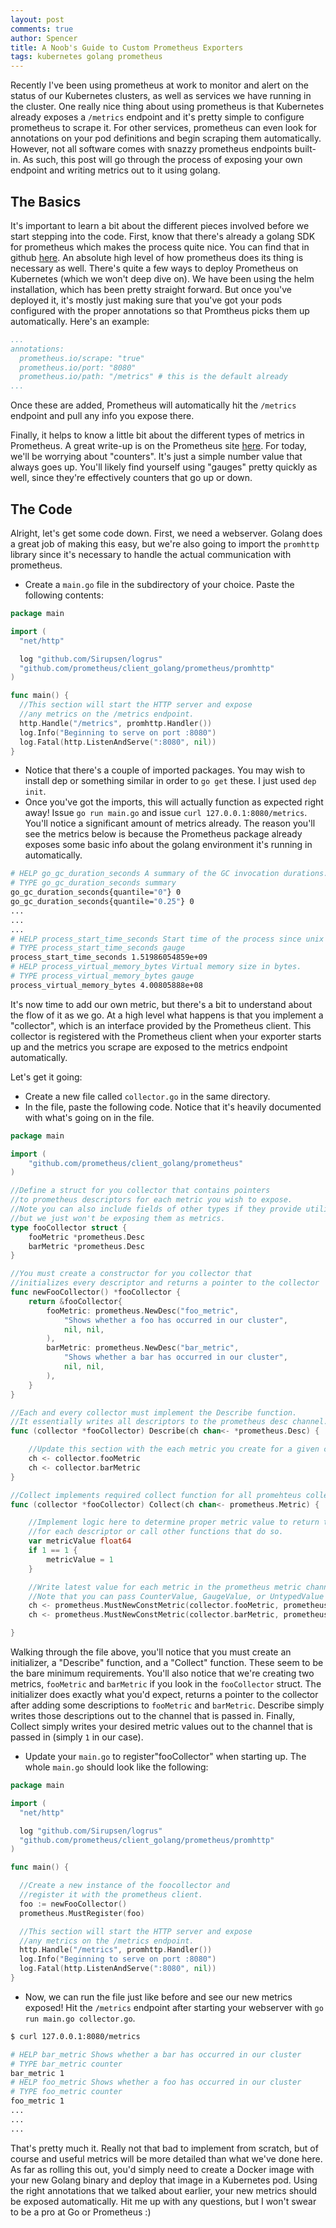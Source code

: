 ```yaml
---
layout: post
comments: true
author: Spencer
title: A Noob's Guide to Custom Prometheus Exporters
tags: kubernetes golang prometheus
---
```


Recently I've been using prometheus at work to monitor and alert on the status of our Kubernetes clusters, as well as services we have running in the cluster. One really nice thing about using prometheus is that Kubernetes already exposes a `/metrics` endpoint and it's pretty simple to configure prometheus to scrape it. For other services, prometheus can even look for annotations on your pod definitions and begin scraping them automatically. However, not all software comes with snazzy prometheus endpoints built-in. As such, this post will go through the process of exposing your own endpoint and writing metrics out to it using golang.

## **The Basics** ##

It's important to learn a bit about the different pieces involved before we start stepping into the code. First, know that there's already a golang SDK for prometheus which makes the process quite nice. You can find that in github [here](https://github.com/prometheus/client_golang). An absolute high level of how prometheus does its thing is necessary as well. There's quite a few ways to deploy Prometheus on Kubernetes (which we won't deep dive on). We have been using the helm installation, which has been pretty straight forward. But once you've deployed it, it's mostly just making sure that you've got your pods configured with the proper annotations so that Promtheus picks them up automatically. Here's an example:

```yaml
...
annotations:
  prometheus.io/scrape: "true"
  prometheus.io/port: "8080"
  prometheus.io/path: "/metrics" # this is the default already
...
```
Once these are added, Prometheus will automatically hit the `/metrics` endpoint and pull any info you expose there.

Finally, it helps to know a little bit about the different types of metrics in Prometheus. A great write-up is on the Prometheus site [here](https://prometheus.io/docs/concepts/metric_types/). For today, we'll be worrying about "counters". It's just a simple number value that always goes up. You'll likely find yourself using "gauges" pretty quickly as well, since they're effectively counters that go up or down.

## **The Code** ##

Alright, let's get some code down. First, we need a webserver. Golang does a great job of making this easy, but we're also going to import the `promhttp` library since it's necessary to handle the actual communication with prometheus.

- Create a `main.go` file in the subdirectory of your choice. Paste the following contents:

```go
package main

import (
  "net/http"

  log "github.com/Sirupsen/logrus"
  "github.com/prometheus/client_golang/prometheus/promhttp"
)

func main() {
  //This section will start the HTTP server and expose
  //any metrics on the /metrics endpoint.
  http.Handle("/metrics", promhttp.Handler())
  log.Info("Beginning to serve on port :8080")
  log.Fatal(http.ListenAndServe(":8080", nil))
}
```

- Notice that there's a couple of imported packages. You may wish to install dep or something similar in order to `go get` these. I just used `dep init`.
- Once you've got the imports, this will actually function as expected right away! Issue `go run main.go` and issue `curl 127.0.0.1:8080/metrics`. You'll notice a significant amount of metrics already. The reason you'll see the metrics below is because the Prometheus package already exposes some basic info about the golang environment it's running in automatically.

```bash
# HELP go_gc_duration_seconds A summary of the GC invocation durations.
# TYPE go_gc_duration_seconds summary
go_gc_duration_seconds{quantile="0"} 0
go_gc_duration_seconds{quantile="0.25"} 0
...
...
...
# HELP process_start_time_seconds Start time of the process since unix epoch in seconds.
# TYPE process_start_time_seconds gauge
process_start_time_seconds 1.51986054859e+09
# HELP process_virtual_memory_bytes Virtual memory size in bytes.
# TYPE process_virtual_memory_bytes gauge
process_virtual_memory_bytes 4.00805888e+08
```

It's now time to add our own metric, but there's a bit to understand about the flow of it as we go. At a high level what happens is that you implement a "collector", which is an interface provided by the Prometheus client. This collector is registered with the Prometheus client when your exporter starts up and the metrics you scrape are exposed to the metrics endpoint automatically.

Let's get it going:

- Create a new file called `collector.go` in the same directory.
- In the file, paste the following code. Notice that it's heavily documented with what's going on in the file.

```go
package main

import (
	"github.com/prometheus/client_golang/prometheus"
)

//Define a struct for you collector that contains pointers
//to prometheus descriptors for each metric you wish to expose.
//Note you can also include fields of other types if they provide utility
//but we just won't be exposing them as metrics.
type fooCollector struct {
	fooMetric *prometheus.Desc
	barMetric *prometheus.Desc
}

//You must create a constructor for you collector that
//initializes every descriptor and returns a pointer to the collector
func newFooCollector() *fooCollector {
	return &fooCollector{
		fooMetric: prometheus.NewDesc("foo_metric",
			"Shows whether a foo has occurred in our cluster",
			nil, nil,
		),
		barMetric: prometheus.NewDesc("bar_metric",
			"Shows whether a bar has occurred in our cluster",
			nil, nil,
		),
	}
}

//Each and every collector must implement the Describe function.
//It essentially writes all descriptors to the prometheus desc channel.
func (collector *fooCollector) Describe(ch chan<- *prometheus.Desc) {

	//Update this section with the each metric you create for a given collector
	ch <- collector.fooMetric
	ch <- collector.barMetric
}

//Collect implements required collect function for all promehteus collectors
func (collector *fooCollector) Collect(ch chan<- prometheus.Metric) {

	//Implement logic here to determine proper metric value to return to prometheus
	//for each descriptor or call other functions that do so.
	var metricValue float64
	if 1 == 1 {
		metricValue = 1
	}

	//Write latest value for each metric in the prometheus metric channel.
	//Note that you can pass CounterValue, GaugeValue, or UntypedValue types here.
	ch <- prometheus.MustNewConstMetric(collector.fooMetric, prometheus.CounterValue, metricValue)
	ch <- prometheus.MustNewConstMetric(collector.barMetric, prometheus.CounterValue, metricValue)

}
```

Walking through the file above, you'll notice that you must create an initializer, a "Describe" function, and a "Collect" function. These seem to be the bare minimum requirements. You'll also notice that we're creating two metrics, `fooMetric` and `barMetric` if you look in the `fooCollector` struct. The initializer does exactly what you'd expect, returns a pointer to the collector after adding some descriptions to `fooMetric` and `barMetric`. Describe simply writes those descriptions out to the channel that is passed in. Finally, Collect simply writes your desired metric values out to the channel that is passed in (simply `1` in our case).

- Update your `main.go` to register"fooCollector" when starting up. The whole `main.go` should look like the following:

```go
package main

import (
  "net/http"

  log "github.com/Sirupsen/logrus"
  "github.com/prometheus/client_golang/prometheus/promhttp"
)

func main() {

  //Create a new instance of the foocollector and 
  //register it with the prometheus client.
  foo := newFooCollector()
  prometheus.MustRegister(foo)

  //This section will start the HTTP server and expose
  //any metrics on the /metrics endpoint.
  http.Handle("/metrics", promhttp.Handler())
  log.Info("Beginning to serve on port :8080")
  log.Fatal(http.ListenAndServe(":8080", nil))
}
```

- Now, we can run the file just like before and see our new metrics exposed! Hit the `/metrics` endpoint after starting your webserver with `go run main.go collector.go`.

```bash
$ curl 127.0.0.1:8080/metrics

# HELP bar_metric Shows whether a bar has occurred in our cluster
# TYPE bar_metric counter
bar_metric 1
# HELP foo_metric Shows whether a foo has occurred in our cluster
# TYPE foo_metric counter
foo_metric 1
...
...
...
```

That's pretty much it. Really not that bad to implement from scratch, but of course and useful metrics will be more detailed than what we've done here. As far as rolling this out, you'd simply need to create a Docker image with your new Golang binary and deploy that image in a Kubernetes pod. Using the right annotations that we talked about earlier, your new metrics should be exposed automatically. Hit me up with any questions, but I won't swear to be a pro at Go or Prometheus :)